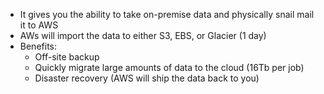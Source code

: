 - It gives you the ability to take on-premise data and physically snail mail it to AWS
- AWs will import the data to either S3, EBS, or Glacier (1 day)
- Benefits:
  - Off-site backup
  - Quickly migrate large amounts of data to the cloud (16Tb per job)
  - Disaster recovery (AWS will ship the data  back to you)
